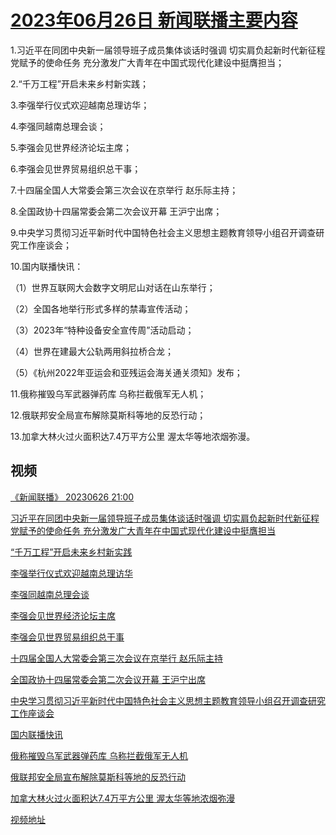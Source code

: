 # [2023年06月26日 新闻联播主要内容](https://tv.cctv.com/lm/xwlb/day/20230626.shtml)

1.习近平在同团中央新一届领导班子成员集体谈话时强调 切实肩负起新时代新征程党赋予的使命任务 充分激发广大青年在中国式现代化建设中挺膺担当；

2.“千万工程”开启未来乡村新实践；

3.李强举行仪式欢迎越南总理访华；

4.李强同越南总理会谈；

5.李强会见世界经济论坛主席；

6.李强会见世界贸易组织总干事；

7.十四届全国人大常委会第三次会议在京举行 赵乐际主持；

8.全国政协十四届常委会第二次会议开幕 王沪宁出席；

9.中央学习贯彻习近平新时代中国特色社会主义思想主题教育领导小组召开调查研究工作座谈会；

10.国内联播快讯：

（1）世界互联网大会数字文明尼山对话在山东举行；

（2）全国各地举行形式多样的禁毒宣传活动；

（3）2023年“特种设备安全宣传周”活动启动；

（4）世界在建最大公轨两用斜拉桥合龙；

（5）《杭州2022年亚运会和亚残运会海关通关须知》发布；

11.俄称摧毁乌军武器弹药库 乌称拦截俄军无人机；

12.俄联邦安全局宣布解除莫斯科等地的反恐行动；

13.加拿大林火过火面积达7.4万平方公里 渥太华等地浓烟弥漫。

## 视频

[《新闻联播》 20230626 21:00](https://tv.cctv.com/2023/06/26/VIDEAbxHFOzJ0ZgGKR50ijp9230626.shtml)

[习近平在同团中央新一届领导班子成员集体谈话时强调 切实肩负起新时代新征程党赋予的使命任务 充分激发广大青年在中国式现代化建设中挺膺担当](https://tv.cctv.com/2023/06/26/VIDEMlwTwzUcz2JZ8UYUAP9G230626.shtml)

[“千万工程”开启未来乡村新实践](https://tv.cctv.com/2023/06/26/VIDEhBe0NANV3XzpOxFl5xk5230626.shtml)

[李强举行仪式欢迎越南总理访华](https://tv.cctv.com/2023/06/26/VIDEPmMayriEU2UUTyDqTkba230626.shtml)

[李强同越南总理会谈](https://tv.cctv.com/2023/06/26/VIDEzHlSw2YMHBsfyPgR5zi7230626.shtml)

[李强会见世界经济论坛主席](https://tv.cctv.com/2023/06/26/VIDE2ZU8FmiAb4Edu1UuHs3f230626.shtml)

[李强会见世界贸易组织总干事](https://tv.cctv.com/2023/06/26/VIDEGmcwFIKJvLqWZ0oNYWFK230626.shtml)

[十四届全国人大常委会第三次会议在京举行 赵乐际主持](https://tv.cctv.com/2023/06/26/VIDEYWTuELTo7Adtu6BPgINw230626.shtml)

[全国政协十四届常委会第二次会议开幕 王沪宁出席](https://tv.cctv.com/2023/06/26/VIDE27uWNlYbaTi0f2uBekSA230626.shtml)

[中央学习贯彻习近平新时代中国特色社会主义思想主题教育领导小组召开调查研究工作座谈会](https://tv.cctv.com/2023/06/26/VIDECRzPLMHHoJazFPtNbSED230626.shtml)

[国内联播快讯](https://tv.cctv.com/2023/06/26/VIDEsZUrUBER2wcjjGd7Ti2a230626.shtml)

[俄称摧毁乌军武器弹药库 乌称拦截俄军无人机](https://tv.cctv.com/2023/06/26/VIDEwo5NVE8Fz7l7Z5myCvfS230626.shtml)

[俄联邦安全局宣布解除莫斯科等地的反恐行动](https://tv.cctv.com/2023/06/26/VIDEpa4DyphoDGY56STjP5rK230626.shtml)

[加拿大林火过火面积达7.4万平方公里 渥太华等地浓烟弥漫](https://tv.cctv.com/2023/06/26/VIDE1ORDHmvIakEX5c3tpUsz230626.shtml)

[视频地址](https://tv.cctv.com/lm/xwlb/day/20230626.shtml) 

